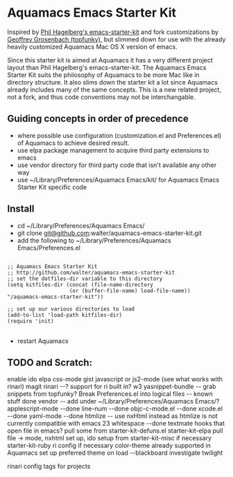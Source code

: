 # Aquamacs Emacs Starter Kit

Inspired by [Phil Hagelberg's emacs-starter-kit](http://github.com/technomancy/emacs-starter-kit/tree/master) and fork customizations by [Geoffrey Grosenbach (topfunky)](http://github.com/topfunky/emacs-starter-kit/tree/master), but slimmed down for use with the already heavily customized Aquamacs Mac OS X version of emacs.

Since this starter kit is aimed at Aquamacs it has a very different project layout than Phil Hagelberg's emacs-starter-kit. The Aquamacs Emacs Starter Kit suits the philosophy of Aquamacs to be more Mac like in directory structure. It also slims down the starter kit a lot since Aquamacs already includes many of the same concepts.  This is a new related project, not a fork, and thus code conventions may not be interchangable.

## Guiding concepts in order of precedence

* where possible use configuration (customization.el and Preferences.el) of Aquamacs to achieve desired result.
* use elpa package management to acquire third party extensions to emacs
* use vendor directory for third party code that isn't available any other way
* use ~/Library/Preferences/Aquamacs Emacs/kit/ for Aquamacs Emacs Starter Kit specific code

## Install

* cd ~/Library/Preferences/Aquamacs Emacs/
* git clone git@github.com:walter/aquamacs-emacs-starter-kit.git
* add the following to ~/Library/Preferences/Aquamacs Emacs/Preferences.el

<pre>
<code>
;; Aquamacs Emacs Starter Kit
;; http://github.com/walter/aquamacs-emacs-starter-kit
;; set the dotfiles-dir variable to this directory
(setq kitfiles-dir (concat (file-name-directory
                    (or (buffer-file-name) load-file-name)) "/aquamacs-emacs-starter-kit"))

;; set up our various directories to load
(add-to-list 'load-path kitfiles-dir)
(require 'init)
</code>
</pre>

* restart Aquamacs

## TODO and Scratch:

enable ido
elpa
        css-mode
        gist
        javascript or js2-mode (see what works with rinari)
        magit
        rinari --? support for ri built in?
        w3
        yasnippet-bundle -- grab snippets from topfunky?
Break Preferences.el into logical files -- known stuff done
vendor -- add under ~/Library/Preferences/Aquamacs Emacs/?
       applescript-mode --done
       line-num --done
       objc-c-mode.el --done
       xcode.el --done
       yaml-mode --done
       htmlize -- use nxHtml instead as htmlize is not currently compatible with emacs 23
       whitespace --done
       textmate hooks that open file in emacs?
       pull some from starter-kit-defuns.el
       starter-kit-elpa
       pull file ->  mode, nxhtml set up, ido setup from
       starter-kit-misc if necessary
       starter-kit-ruby ri config if necessary
color-theme already supported in Aquamacs
            set up preferred theme on load --blackboard
            investigate twilight

rinari config
      tags for projects


